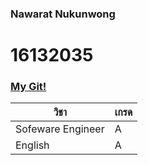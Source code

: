 ### Nawarat Nukunwong

# 16132035
### [My Git!](http://google.com)

วิชา | เกรด
---------- | ----------- 
Sofeware Engineer | A
English | A